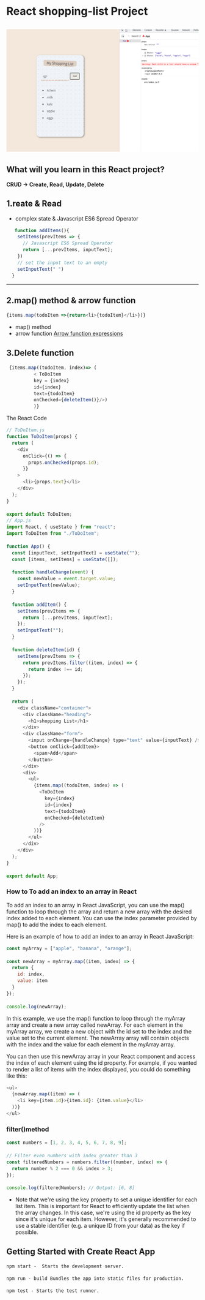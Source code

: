 # React shopping-list Project
![shopping-list](https://github.com/miya-w/React-Projects/blob/main/06-react-shopping-list/imgs/shoppinglist02.png)
---
## What will you learn in this React project?
**CRUD -> Create, Read, Update, Delete**
## 1.reate & Read
- complex state & Javascript ES6 Spread Operator
```javascript
   function addItems(){
    setItems(prevItems => {
      // Javascript ES6 Spread Operator
      return [...prevItems, inputText];
    })
    // set the input text to an empty
    setInputText(" ")
  }
```
---
## 2.map() method & arrow function

```javascript
{items.map(todoItem =>{return<li>{todoItem}</li>})}
```
- map() method
- arrow function
[Arrow function expressions](https://developer.mozilla.org/en-US/docs/Web/JavaScript/Reference/Functions/Arrow_functions)

## 3.Delete function
```javascript
 {items.map((todoItem, index)=> (            
          < ToDoItem 
          key = {index} 
          id={index} 
          text={todoItem} 
          onChecked={deleteItem()}/>)
          )}
```
The React Code

```javascript
// ToDoItem.js 
function ToDoItem(props) {
  return (
    <div
      onClick={() => {
        props.onChecked(props.id);
      }}
    >
      <li>{props.text}</li>
    </div>
  );
}

export default ToDoItem;
// App.js
import React, { useState } from "react";
import ToDoItem from "./ToDoItem";

function App() {
  const [inputText, setInputText] = useState("");
  const [items, setItems] = useState([]);

  function handleChange(event) {
    const newValue = event.target.value;
    setInputText(newValue);
  }

  function addItem() {
    setItems(prevItems => {
      return [...prevItems, inputText];
    });
    setInputText("");
  }

  function deleteItem(id) {
    setItems(prevItems => {
      return prevItems.filter((item, index) => {
        return index !== id;
      });
    });
  }

  return (
    <div className="container">
      <div className="heading">
        <h1>shopping List</h1>
      </div>
      <div className="form">
        <input onChange={handleChange} type="text" value={inputText} />
        <button onClick={addItem}>
          <span>Add</span>
        </button>
      </div>
      <div>
        <ul>
          {items.map((todoItem, index) => (
            <ToDoItem
              key={index}
              id={index}
              text={todoItem}
              onChecked={deleteItem}
            />
          ))}
        </ul>
      </div>
    </div>
  );
}

export default App;
```
### How to To add an index to an array in React
To add an index to an array in React JavaScript, you can use the map() function to loop through the array and return a new array with the desired index added to each element. You can use the index parameter provided by map() to add the index to each element.

Here is an example of how to add an index to an array in React JavaScript:
```javascript
const myArray = ["apple", "banana", "orange"];

const newArray = myArray.map((item, index) => {
  return {
    id: index,
    value: item
  }
});

console.log(newArray);
```
In this example, we use the map() function to loop through the myArray array and create a new array called newArray. For each element in the myArray array, we create a new object with the id set to the index and the value set to the current element. The newArray array will contain objects with the index and the value for each element in the myArray array.

You can then use this newArray array in your React component and access the index of each element using the id property. For example, if you wanted to render a list of items with the index displayed, you could do something like this:

```javascript
<ul>
  {newArray.map((item) => (
    <li key={item.id}>{item.id}: {item.value}</li>
  ))}
</ul>
```
### filter()method
```javascript
const numbers = [1, 2, 3, 4, 5, 6, 7, 8, 9];

// Filter even numbers with index greater than 3
const filteredNumbers = numbers.filter((number, index) => {
  return number % 2 === 0 && index > 3;
});

console.log(filteredNumbers); // Output: [6, 8]
```

- Note that we're using the key property to set a unique identifier for each list item. This is important for React to efficiently update the list when the array changes. In this case, we're using the id property as the key since it's unique for each item. However, it's generally recommended to use a stable identifier (e.g. a unique ID from your data) as the key if possible.


## Getting Started with Create React App
```
npm start -  Starts the development server.

npm run - build Bundles the app into static files for production.

npm test - Starts the test runner.
```